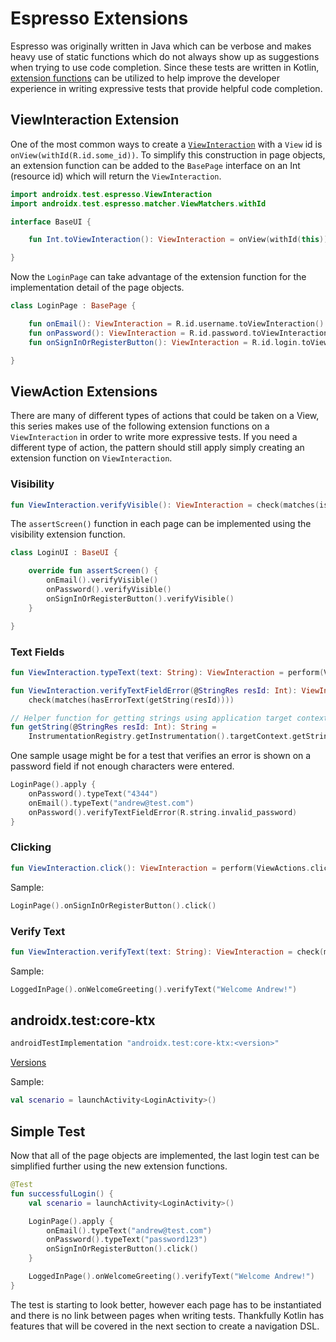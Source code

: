 # Espresso Extensions

Espresso was originally written in Java which can be verbose and makes heavy use of static functions which do not always show up as suggestions when trying to use code completion. Since these tests are written in Kotlin, [extension functions](https://kotlinlang.org/docs/extensions.html) can be utilized to help improve the developer experience in writing expressive tests that provide helpful code completion. 

## ViewInteraction Extension

One of the most common ways to create a [`ViewInteraction`](https://developer.android.com/reference/androidx/test/espresso/ViewInteraction) with a `View` id is `onView(withId(R.id.some_id))`. To simplify this construction in page objects, an extension function can be added to the `BasePage` interface on an Int (resource id) which will return the `ViewInteraction`. 

```kotlin
import androidx.test.espresso.ViewInteraction
import androidx.test.espresso.matcher.ViewMatchers.withId

interface BaseUI {

    fun Int.toViewInteraction(): ViewInteraction = onView(withId(this))

}
```

Now the `LoginPage` can take advantage of the extension function for the implementation detail of the page objects. 

```kotlin
class LoginPage : BasePage {

    fun onEmail(): ViewInteraction = R.id.username.toViewInteraction()
    fun onPassword(): ViewInteraction = R.id.password.toViewInteraction()
    fun onSignInOrRegisterButton(): ViewInteraction = R.id.login.toViewInteraction()

}
```

## ViewAction Extensions

There are many of different types of actions that could be taken on a View, this series makes use of the following extension functions on a `ViewInteraction` in order to write more expressive tests. If you need a different type of action, the pattern should still apply simply creating an extension function on `ViewInteraction`. 

### Visibility

```kotlin
fun ViewInteraction.verifyVisible(): ViewInteraction = check(matches(isDisplayed()))
```

The `assertScreen()` function in each page can be implemented using the visibility extension function. 

```kotlin
class LoginUI : BaseUI {

    override fun assertScreen() {
        onEmail().verifyVisible()
        onPassword().verifyVisible()
        onSignInOrRegisterButton().verifyVisible()
    }

}
```

### Text Fields 

```kotlin
fun ViewInteraction.typeText(text: String): ViewInteraction = perform(ViewActions.typeText(text))

fun ViewInteraction.verifyTextFieldError(@StringRes resId: Int): ViewInteraction =
    check(matches(hasErrorText(getString(resId))))

// Helper function for getting strings using application target context
fun getString(@StringRes resId: Int): String =
    InstrumentationRegistry.getInstrumentation().targetContext.getString(resId)
```

One sample usage might be for a test that verifies an error is shown on a password field if not enough characters were entered. 

```kotlin
LoginPage().apply {
    onPassword().typeText("4344")
    onEmail().typeText("andrew@test.com")
    onPassword().verifyTextFieldError(R.string.invalid_password)
}
```

### Clicking

```kotlin
fun ViewInteraction.click(): ViewInteraction = perform(ViewActions.click())
```

Sample: 

```kotlin
LoginPage().onSignInOrRegisterButton().click()
```

### Verify Text

```kotlin
fun ViewInteraction.verifyText(text: String): ViewInteraction = check(matches(withText(text)))
```

Sample: 

```kotlin
LoggedInPage().onWelcomeGreeting().verifyText("Welcome Andrew!")
```

## androidx.test:core-ktx

```groovy
androidTestImplementation "androidx.test:core-ktx:<version>"
```

[Versions](https://mvnrepository.com/artifact/androidx.test/core-ktx)

Sample: 

```kotlin
val scenario = launchActivity<LoginActivity>()
```

## Simple Test

Now that all of the page objects are implemented, the last login test can be simplified further using the new extension functions. 

```kotlin
@Test 
fun successfulLogin() {
    val scenario = launchActivity<LoginActivity>()

    LoginPage().apply {
        onEmail().typeText("andrew@test.com")
        onPassword().typeText("password123")
        onSignInOrRegisterButton().click()
    }

    LoggedInPage().onWelcomeGreeting().verifyText("Welcome Andrew!")
}
```

The test is starting to look better, however each page has to be instantiated and there is no link between pages when writing tests. Thankfully Kotlin has features that will be covered in the next section to create a navigation DSL. 